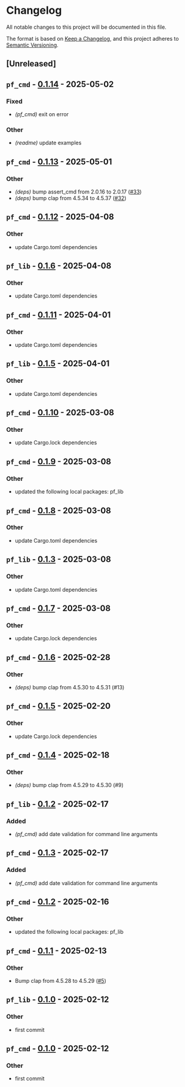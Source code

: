 # Changelog

All notable changes to this project will be documented in this file.

The format is based on [Keep a Changelog](https://keepachangelog.com/en/1.0.0/),
and this project adheres to [Semantic Versioning](https://semver.org/spec/v2.0.0.html).

## [Unreleased]

## `pf_cmd` - [0.1.14](https://github.com/petit-chat/petit-filou/compare/pf_cmd-v0.1.13...pf_cmd-v0.1.14) - 2025-05-02

### Fixed
- *(pf_cmd)* exit on error

### Other
- *(readme)* update examples

## `pf_cmd` - [0.1.13](https://github.com/petit-chat/petit-filou/compare/pf_cmd-v0.1.12...pf_cmd-v0.1.13) - 2025-05-01

### Other
- *(deps)* bump assert_cmd from 2.0.16 to 2.0.17 ([#33](https://github.com/petit-chat/petit-filou/pull/33))
- *(deps)* bump clap from 4.5.34 to 4.5.37 ([#32](https://github.com/petit-chat/petit-filou/pull/32))

## `pf_cmd` - [0.1.12](https://github.com/petit-chat/petit-filou/compare/pf_cmd-v0.1.11...pf_cmd-v0.1.12) - 2025-04-08

### Other
- update Cargo.toml dependencies

## `pf_lib` - [0.1.6](https://github.com/petit-chat/petit-filou/compare/pf_lib-v0.1.5...pf_lib-v0.1.6) - 2025-04-08

### Other
- update Cargo.toml dependencies

## `pf_cmd` - [0.1.11](https://github.com/petit-chat/petit-filou/compare/pf_cmd-v0.1.10...pf_cmd-v0.1.11) - 2025-04-01

### Other
- update Cargo.toml dependencies

## `pf_lib` - [0.1.5](https://github.com/petit-chat/petit-filou/compare/pf_lib-v0.1.4...pf_lib-v0.1.5) - 2025-04-01

### Other
- update Cargo.toml dependencies

## `pf_cmd` - [0.1.10](https://github.com/petit-chat/petit-filou/compare/pf_cmd-v0.1.9...pf_cmd-v0.1.10) - 2025-03-08

### Other
- update Cargo.lock dependencies

## `pf_cmd` - [0.1.9](https://github.com/petit-chat/petit-filou/compare/pf_cmd-v0.1.8...pf_cmd-v0.1.9) - 2025-03-08

### Other
- updated the following local packages: pf_lib

## `pf_cmd` - [0.1.8](https://github.com/petit-chat/petit-filou/compare/pf_cmd-v0.1.7...pf_cmd-v0.1.8) - 2025-03-08

### Other
- update Cargo.toml dependencies

## `pf_lib` - [0.1.3](https://github.com/petit-chat/petit-filou/compare/pf_lib-v0.1.2...pf_lib-v0.1.3) - 2025-03-08

### Other
- update Cargo.toml dependencies

## `pf_cmd` - [0.1.7](https://github.com/petit-chat/petit-filou/compare/pf_cmd-v0.1.6...pf_cmd-v0.1.7) - 2025-03-08

### Other
- update Cargo.lock dependencies

## `pf_cmd` - [0.1.6](https://github.com/petit-chat/petit-filou/compare/pf_cmd-v0.1.5...pf_cmd-v0.1.6) - 2025-02-28

### Other
- *(deps)* bump clap from 4.5.30 to 4.5.31 (#13)

## `pf_cmd` - [0.1.5](https://github.com/petit-chat/petit-filou/compare/pf_cmd-v0.1.4...pf_cmd-v0.1.5) - 2025-02-20

### Other
- update Cargo.lock dependencies

## `pf_cmd` - [0.1.4](https://github.com/petit-chat/petit-filou/compare/pf_cmd-v0.1.3...pf_cmd-v0.1.4) - 2025-02-18

### Other
- *(deps)* bump clap from 4.5.29 to 4.5.30 (#9)

## `pf_lib` - [0.1.2](https://github.com/petit-chat/petit-filou/compare/pf_lib-v0.1.1...pf_lib-v0.1.2) - 2025-02-17

### Added
- *(pf_cmd)* add date validation for command line arguments

## `pf_cmd` - [0.1.3](https://github.com/petit-chat/petit-filou/compare/pf_cmd-v0.1.2...pf_cmd-v0.1.3) - 2025-02-17

### Added
- *(pf_cmd)* add date validation for command line arguments

## `pf_cmd` - [0.1.2](https://github.com/petit-chat/petit-filou/compare/pf_cmd-v0.1.1...pf_cmd-v0.1.2) - 2025-02-16

### Other
- updated the following local packages: pf_lib

## `pf_cmd` - [0.1.1](https://github.com/petit-chat/petit-filou/compare/pf_cmd-v0.1.0...pf_cmd-v0.1.1) - 2025-02-13

### Other
- Bump clap from 4.5.28 to 4.5.29 ([#5](https://github.com/petit-chat/petit-filou/pull/5))

## `pf_lib` - [0.1.0](https://github.com/petit-chat/petit-filou/releases/tag/pf_lib-v0.1.0) - 2025-02-12

### Other
- first commit

## `pf_cmd` - [0.1.0](https://github.com/petit-chat/petit-filou/releases/tag/pf_cmd-v0.1.0) - 2025-02-12

### Other
- first commit
